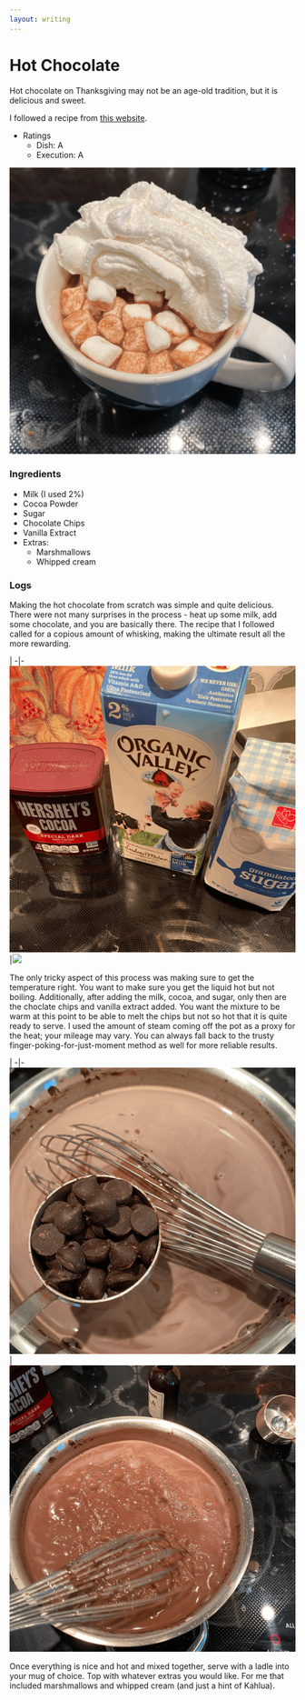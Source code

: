 ```yaml
---
layout: writing 
---
```

# Hot Chocolate

Hot chocolate on Thanksgiving may not be an age-old tradition, but it is delicious and sweet.

I followed a recipe from [this website](https://celebratingsweets.com/homemade-hot-chocolate/).

- Ratings
  - Dish: A
  - Execution: A

![](../../assets/hot_chocolate_final.png)

### Ingredients

- Milk (I used 2%)
- Cocoa Powder
- Sugar
- Chocolate Chips
- Vanilla Extract
- Extras:
  - Marshmallows
  - Whipped cream

### Logs

Making the hot chocolate from scratch was simple and quite delicious. There were not many surprises in the process - heat up some milk, add some chocolate, and you are basically there. The recipe that I followed called for a copious amount of whisking, making the ultimate result all the more rewarding.

 |
-|-
![](../../assets/hot_chocolate_ingredients.png)|![](../../assets/hot_chocolate_unmixed.png)

The only tricky aspect of this process was making sure to get the temperature right. You want to make sure you get the liquid hot but not boiling. Additionally, after adding the milk, cocoa, and sugar, only then are the choclate chips and vanilla extract added. You want the mixture to be warm at this point to be able to melt the chips but not so hot that it is quite ready to serve. I used the amount of steam coming off the pot as a proxy for the heat; your mileage may vary. You can always fall back to the trusty finger-poking-for-just-moment method as well for more reliable results.

 |
-|-
![](../../assets/hot_chocolate_chips.png)|![](../../assets/hot_chocolate_whisking.png)

Once everything is nice and hot and mixed together, serve with a ladle into your mug of choice. Top with whatever extras you would like. For me that included marshmallows and whipped cream (and just a hint of Kahlua).

